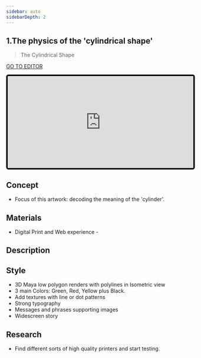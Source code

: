 ```yaml
---
sidebar: auto
sidebarDepth: 2
---
```


## 1.The physics of the 'cylindrical shape'

> The Cylindrical Shape

[GO TO EDITOR](https://editor.p5js.org/bernatferragut/sketches/4tjs9bau_)

<iframe frameborder="0" 
border="0" 
cellspacing="0" 
id="iframe1" 
onLoad="autoResize('iframe1')"
style="
width: 100%; 
height: 250px; 
border: 4px solid #000000;
border-radius: 6px;
overflow: hidden;
position: relative;"
scrolling="no"
src="https://editor.p5js.org/bernatferragut/embed/4tjs9bau_"></iframe>

## Concept
* Focus of this artwork: decoding the meaning of the 'cylinder'.

## Materials
* Digital Print and Web experience - 

## Description


## Style
* 3D Maya low polygon renders with polylines in Isometric view
* 3 main Colors: Green, Red, Yellow plus Black.
* Add textures with line or dot patterns
* Strong typography
* Messages and phrases supporting images
* Widescreen story

## Research
* Find different sorts of high quality printers and start testing.


<script language="JavaScript">

## Vue Components